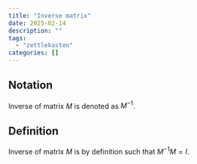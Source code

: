 ```yaml
---
title: "Inverse matrix"
date: 2025-02-14
description: ""
tags: 
  - "zettlekasten"
categories: []
---
```


## Notation

Inverse of matrix $M$ is denoted as $M^{-1}$. 

## Definition

Inverse of matrix $M$ is by definition such that $M^{-1}M=I$.
